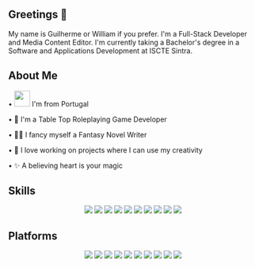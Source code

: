 ## Greetings 👋

My name is Guilherme or William if you prefer. I'm a Full-Stack Developer and Media Content Editor.
I'm currently taking a Bachelor's degree in a Software and Applications Development at ISCTE Sintra.

## About Me
• <img src="https://upload.wikimedia.org/wikipedia/commons/5/5c/Flag_of_Portugal.svg" width="32" /> I'm from Portugal

• 🎲 I'm a Table Top Roleplaying Game Developer

• ✍🏻 I fancy myself a Fantasy Novel Writer

• 📜 I love working on projects where I can use my creativity

• ✨ A believing heart is your magic

## Skills
<p align="center">
  <a href="https://getbootstrap.com/"><img src="https://skillicons.dev/icons?i=bootstrap" /></a>
  <a href="https://en.wikipedia.org/wiki/C_(programming_language)"><img src="https://skillicons.dev/icons?i=c" /></a>
  <a href="https://developer.mozilla.org/en-US/docs/Web/CSS"><img src="https://skillicons.dev/icons?i=css" /></a>
  <a href="https://developer.mozilla.org/en-US/docs/Web/HTML"><img src="https://skillicons.dev/icons?i=html" /></a>
  <a href="https://www.java.com/"><img src="https://skillicons.dev/icons?i=java" /></a>
  <a href="https://developer.mozilla.org/en-US/docs/Web/JavaScript"><img src="https://skillicons.dev/icons?i=js" /></a>
  <a href="https://www.php.net/"><img src="https://skillicons.dev/icons?i=php" /></a>
  <a href="https://www.python.org/"><img src="https://skillicons.dev/icons?i=py" /></a>
  <a href="https://react.dev/"><img src="https://skillicons.dev/icons?i=react" /></a>
  <a href="https://www.scala-lang.org/"><img src="https://skillicons.dev/icons?i=scala" /></a>
</p>

## Platforms
<p align="center">
  <a href="https://www.autodesk.com/products/autocad/overview"><img src="https://skillicons.dev/icons?i=autocad" /></a>
  <a href="https://www.eclipse.org/"><img src="https://skillicons.dev/icons?i=eclipse" /></a>
  <a href="https://www.docker.com/"><img src="https://skillicons.dev/icons?i=docker" /></a>
  <a href="https://www.jetbrains.com/idea/"><img src="https://skillicons.dev/icons?i=idea" /></a>
  <a href="https://www.mongodb.com/"><img src="https://skillicons.dev/icons?i=mongodb" /></a>
  <a href="https://www.mysql.com/"><img src="https://skillicons.dev/icons?i=mysql" /></a>
  <a href="https://www.adobe.com/products/illustrator.html"><img src="https://skillicons.dev/icons?i=ai" /></a>
  <a href="https://www.adobe.com/products/photoshop.html"><img src="https://skillicons.dev/icons?i=ps" /></a>
  <a href="https://visualstudio.microsoft.com/"><img src="https://skillicons.dev/icons?i=visualstudio" /></a>
  <a href="https://code.visualstudio.com/"><img src="https://skillicons.dev/icons?i=vscode" /></a>
</p>
